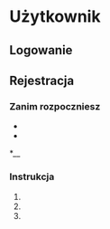 # Użytkownik

## Logowanie

## Rejestracja

### Zanim rozpoczniesz

*
*
*__

### Instrukcja

1. 
2.
2.